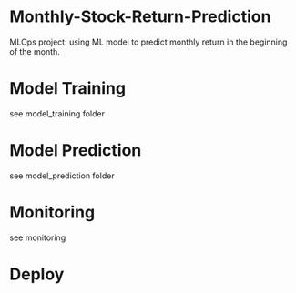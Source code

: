 # Monthly-Stock-Return-Prediction
 MLOps project: using ML model to predict monthly return in the beginning of the month. 

# Model Training
see model_training folder

# Model Prediction
see model_prediction folder

# Monitoring
see monitoring

# Deploy
